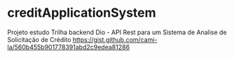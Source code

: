 # creditApplicationSystem
Projeto estudo Trilha backend Dio - API Rest para um Sistema de Analise de Solicitação de Crédito
https://gist.github.com/cami-la/560b455b901778391abd2c9edea81286

